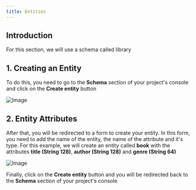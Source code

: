 ```yaml
---
title: Entities
---
```


## Introduction

For this section, we will use a schema called library

## 1. Creating an Entity

To do this, you need to go to the **Schema** section of your project's console and click on the **Create entity** button

![Image](/images/yc-web/entity1.png)

## 2. Entity Attributes

After that, you will be redirected to a form to create your entity. In this form, you need to add the name of the entity, the name of the attribute and it's type. For this example, we will create an entity called **book** with the attributes **title (String 128)**, **author (String 128)** and **genre (String 64)**

![Image](/images/yc-web/entity2.png)

Finally, click on the **Create entity** button and you will be redirected back to the **Schema** section of your project's console
